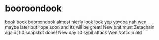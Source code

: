 # booroondook
book book booroondook
almost nicely look look
yep
yoyoba nah
wen
maybe
later
but
hope
soon
and
its
will
be
great!
New
brat
must
Zetachain again(
L0 snapshot done!
New day
L0 sybil attack
Wen Notcoin
old
